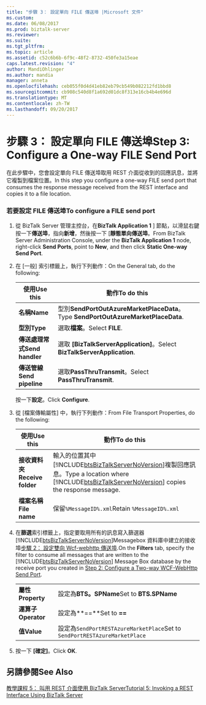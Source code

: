 ```yaml
---
title: "步驟 3： 設定單向 FILE 傳送埠 |Microsoft 文件"
ms.custom: 
ms.date: 06/08/2017
ms.prod: biztalk-server
ms.reviewer: 
ms.suite: 
ms.tgt_pltfrm: 
ms.topic: article
ms.assetid: c52c6b6b-6f9c-48f2-8732-450fe3a15eae
caps.latest.revision: "4"
author: MandiOhlinger
ms.author: mandia
manager: anneta
ms.openlocfilehash: ceb055f0d4d41eb82eb79cb549b082212fd1bbd8
ms.sourcegitcommit: cb908c540d8f1a692d01dc8f313e16cb4b4e696d
ms.translationtype: MT
ms.contentlocale: zh-TW
ms.lasthandoff: 09/20/2017
---
```

# <a name="step-3-configure-a-one-way-file-send-port"></a><span data-ttu-id="c07d7-102">步驟 3： 設定單向 FILE 傳送埠</span><span class="sxs-lookup"><span data-stu-id="c07d7-102">Step 3: Configure a One-way FILE Send Port</span></span>
<span data-ttu-id="c07d7-103">在此步驟中，您會設定單向 FILE 傳送埠取用 REST 介面從收到的回應訊息，並將它複製到檔案位置。</span><span class="sxs-lookup"><span data-stu-id="c07d7-103">In this step you configure a one-way FILE send port that consumes the response message received from the REST interface and copies it to a file location.</span></span>  
  
### <a name="to-configure-a-file-send-port"></a><span data-ttu-id="c07d7-104">若要設定 FILE 傳送埠</span><span class="sxs-lookup"><span data-stu-id="c07d7-104">To configure a FILE send port</span></span>  
  
1.  <span data-ttu-id="c07d7-105">從 BizTalk Server 管理主控台，在**BizTalk Application 1** ] 節點，以滑鼠右鍵按一下**傳送埠**，指向**新增**，然後按一下 [**靜態單向傳送埠**。</span><span class="sxs-lookup"><span data-stu-id="c07d7-105">From BizTalk Server Administration Console, under the **BizTalk Application 1** node, right-click **Send Ports**, point to **New**, and then click **Static One-way Send Port**.</span></span>  
  
2.  <span data-ttu-id="c07d7-106">在 [一般] 索引標籤上，執行下列動作：</span><span class="sxs-lookup"><span data-stu-id="c07d7-106">On the General tab, do the following:</span></span>  
  
    |<span data-ttu-id="c07d7-107">使用</span><span class="sxs-lookup"><span data-stu-id="c07d7-107">Use this</span></span>|<span data-ttu-id="c07d7-108">動作</span><span class="sxs-lookup"><span data-stu-id="c07d7-108">To do this</span></span>|  
    |--------------|----------------|  
    |<span data-ttu-id="c07d7-109">**名稱**</span><span class="sxs-lookup"><span data-stu-id="c07d7-109">**Name**</span></span>|<span data-ttu-id="c07d7-110">型別**SendPortOutAzureMarketPlaceData**。</span><span class="sxs-lookup"><span data-stu-id="c07d7-110">Type **SendPortOutAzureMarketPlaceData**.</span></span>|  
    |<span data-ttu-id="c07d7-111">**型別**</span><span class="sxs-lookup"><span data-stu-id="c07d7-111">**Type**</span></span>|<span data-ttu-id="c07d7-112">選取**檔案**。</span><span class="sxs-lookup"><span data-stu-id="c07d7-112">Select **FILE**.</span></span>|  
    |<span data-ttu-id="c07d7-113">**傳送處理常式**</span><span class="sxs-lookup"><span data-stu-id="c07d7-113">**Send handler**</span></span>|<span data-ttu-id="c07d7-114">選取 **[BizTalkServerApplication]**。</span><span class="sxs-lookup"><span data-stu-id="c07d7-114">Select **BizTalkServerApplication**.</span></span>|  
    |<span data-ttu-id="c07d7-115">**傳送管線**</span><span class="sxs-lookup"><span data-stu-id="c07d7-115">**Send pipeline**</span></span>|<span data-ttu-id="c07d7-116">選取**PassThruTransmit**。</span><span class="sxs-lookup"><span data-stu-id="c07d7-116">Select **PassThruTransmit**.</span></span>|  
  
     <span data-ttu-id="c07d7-117">按一下**設定**。</span><span class="sxs-lookup"><span data-stu-id="c07d7-117">Click **Configure**.</span></span>  
  
3.  <span data-ttu-id="c07d7-118">從 [檔案傳輸屬性] 中，執行下列動作：</span><span class="sxs-lookup"><span data-stu-id="c07d7-118">From File Transport Properties, do the following:</span></span>  
  
    |<span data-ttu-id="c07d7-119">使用</span><span class="sxs-lookup"><span data-stu-id="c07d7-119">Use this</span></span>|<span data-ttu-id="c07d7-120">動作</span><span class="sxs-lookup"><span data-stu-id="c07d7-120">To do this</span></span>|  
    |--------------|----------------|  
    |<span data-ttu-id="c07d7-121">**接收資料夾**</span><span class="sxs-lookup"><span data-stu-id="c07d7-121">**Receive folder**</span></span>|<span data-ttu-id="c07d7-122">輸入的位置其中[!INCLUDE[btsBizTalkServerNoVersion](../includes/btsbiztalkservernoversion-md.md)]複製回應訊息。</span><span class="sxs-lookup"><span data-stu-id="c07d7-122">Type a location where [!INCLUDE[btsBizTalkServerNoVersion](../includes/btsbiztalkservernoversion-md.md)] copies the response message.</span></span>|  
    |<span data-ttu-id="c07d7-123">**檔案名稱**</span><span class="sxs-lookup"><span data-stu-id="c07d7-123">**File name**</span></span>|<span data-ttu-id="c07d7-124">保留`%MessageID%.xml`</span><span class="sxs-lookup"><span data-stu-id="c07d7-124">Retain `%MessageID%.xml`</span></span>|  
  
4.  <span data-ttu-id="c07d7-125">在**篩選**索引標籤上，指定要取用所有的訊息寫入篩選器[!INCLUDE[btsBizTalkServerNoVersion](../includes/btsbiztalkservernoversion-md.md)]Messagebox 資料庫中建立的接收埠[步驟 2： 設定雙向 Wcf-webhttp 傳送埠](../core/step-2-configure-a-two-way-wcf-webhttp-send-port.md).</span><span class="sxs-lookup"><span data-stu-id="c07d7-125">On the **Filters** tab, specify the filter to consume all messages that are written to the [!INCLUDE[btsBizTalkServerNoVersion](../includes/btsbiztalkservernoversion-md.md)] Message Box database by the receive port you created in [Step 2: Configure a Two-way WCF-WebHttp Send Port](../core/step-2-configure-a-two-way-wcf-webhttp-send-port.md).</span></span>  
  
    |||  
    |-|-|  
    |<span data-ttu-id="c07d7-126">**屬性**</span><span class="sxs-lookup"><span data-stu-id="c07d7-126">**Property**</span></span>|<span data-ttu-id="c07d7-127">設定為**BTS。SPName**</span><span class="sxs-lookup"><span data-stu-id="c07d7-127">Set to **BTS.SPName**</span></span>|  
    |<span data-ttu-id="c07d7-128">**運算子**</span><span class="sxs-lookup"><span data-stu-id="c07d7-128">**Operator**</span></span>|<span data-ttu-id="c07d7-129">設定為**==**</span><span class="sxs-lookup"><span data-stu-id="c07d7-129">Set to **==**</span></span>|  
    |<span data-ttu-id="c07d7-130">**值**</span><span class="sxs-lookup"><span data-stu-id="c07d7-130">**Value**</span></span>|<span data-ttu-id="c07d7-131">設定為`SendPortRESTAzureMarketPlace`</span><span class="sxs-lookup"><span data-stu-id="c07d7-131">Set to `SendPortRESTAzureMarketPlace`</span></span>|  
  
5.  <span data-ttu-id="c07d7-132">按一下 **[確定]**。</span><span class="sxs-lookup"><span data-stu-id="c07d7-132">Click **OK**.</span></span>  
  
## <a name="see-also"></a><span data-ttu-id="c07d7-133">另請參閱</span><span class="sxs-lookup"><span data-stu-id="c07d7-133">See Also</span></span>  
 [<span data-ttu-id="c07d7-134">教學課程 5： 叫用 REST 介面使用 BizTalk Server</span><span class="sxs-lookup"><span data-stu-id="c07d7-134">Tutorial 5: Invoking a REST Interface Using BizTalk Server</span></span>](../core/tutorial-5-invoking-a-rest-interface-using-biztalk-server.md)